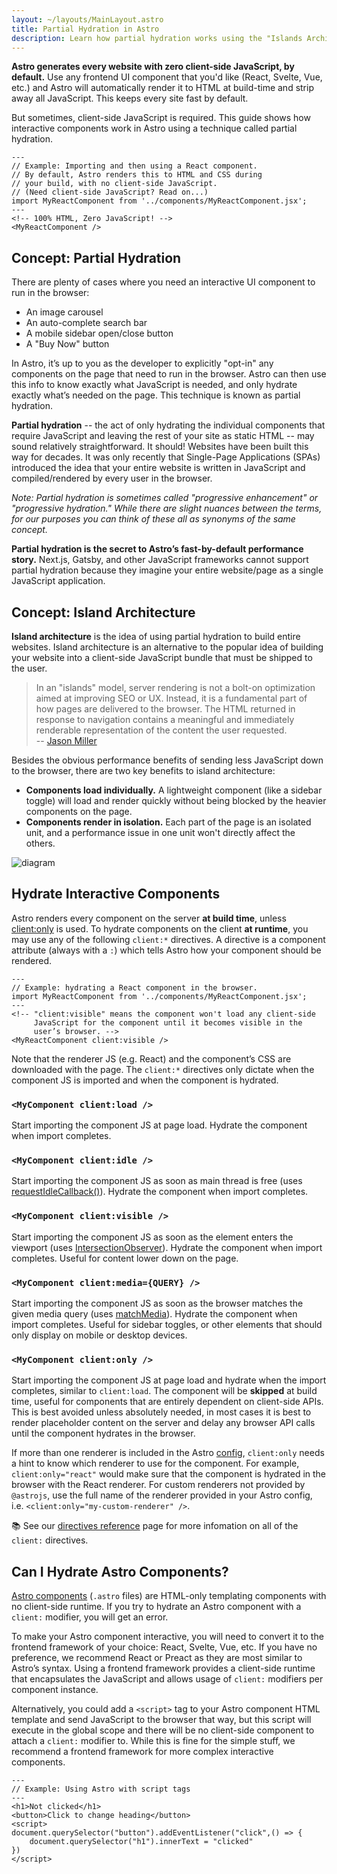 ```yaml
---
layout: ~/layouts/MainLayout.astro
title: Partial Hydration in Astro
description: Learn how partial hydration works using the "Islands Architecture" in Astro.
---
```


**Astro generates every website with zero client-side JavaScript, by default.** Use any frontend UI component that you'd like (React, Svelte, Vue, etc.) and Astro will automatically render it to HTML at build-time and strip away all JavaScript. This keeps every site fast by default.

But sometimes, client-side JavaScript is required. This guide shows how interactive components work in Astro using a technique called partial hydration.

```astro
---
// Example: Importing and then using a React component.
// By default, Astro renders this to HTML and CSS during
// your build, with no client-side JavaScript.
// (Need client-side JavaScript? Read on...)
import MyReactComponent from '../components/MyReactComponent.jsx';
---
<!-- 100% HTML, Zero JavaScript! -->
<MyReactComponent />
```

## Concept: Partial Hydration

There are plenty of cases where you need an interactive UI component to run in the browser:

- An image carousel
- An auto-complete search bar
- A mobile sidebar open/close button
- A "Buy Now" button

In Astro, it’s up to you as the developer to explicitly "opt-in" any components on the page that need to run in the browser. Astro can then use this info to know exactly what JavaScript is needed, and only hydrate exactly what’s needed on the page. This technique is known as partial hydration.

**Partial hydration** -- the act of only hydrating the individual components that require JavaScript and leaving the rest of your site as static HTML -- may sound relatively straightforward. It should! Websites have been built this way for decades. It was only recently that Single-Page Applications (SPAs) introduced the idea that your entire website is written in JavaScript and compiled/rendered by every user in the browser.

_Note: Partial hydration is sometimes called "progressive enhancement" or "progressive hydration." While there are slight nuances between the terms, for our purposes you can think of these all as synonyms of the same concept._

**Partial hydration is the secret to Astro’s fast-by-default performance story.** Next.js, Gatsby, and other JavaScript frameworks cannot support partial hydration because they imagine your entire website/page as a single JavaScript application.

## Concept: Island Architecture

**Island architecture** is the idea of using partial hydration to build entire websites. Island architecture is an alternative to the popular idea of building your website into a client-side JavaScript bundle that must be shipped to the user.

> In an "islands" model, server rendering is not a bolt-on optimization aimed at improving SEO or UX. Instead, it is a fundamental part of how pages are delivered to the browser. The HTML returned in response to navigation contains a meaningful and immediately renderable representation of the content the user requested.
> <br/> -- [Jason Miller](https://jasonformat.com/islands-architecture/)

Besides the obvious performance benefits of sending less JavaScript down to the browser, there are two key benefits to island architecture:

- **Components load individually.** A lightweight component (like a sidebar toggle) will load and render quickly without being blocked by the heavier components on the page.
- **Components render in isolation.** Each part of the page is an isolated unit, and a performance issue in one unit won't directly affect the others.

![diagram](https://res.cloudinary.com/wedding-website/image/upload/v1596766231/islands-architecture-1.png)

## Hydrate Interactive Components

Astro renders every component on the server **at build time**, unless [client:only](#mycomponent-clientonly-) is used. To hydrate components on the client **at runtime**, you may use any of the following `client:*` directives. A directive is a component attribute (always with a `:`) which tells Astro how your component should be rendered.

```astro
---
// Example: hydrating a React component in the browser.
import MyReactComponent from '../components/MyReactComponent.jsx';
---
<!-- "client:visible" means the component won't load any client-side
     JavaScript for the component until it becomes visible in the
     user’s browser. -->
<MyReactComponent client:visible />
```

Note that the renderer JS (e.g. React) and the component’s CSS are downloaded with the page. The `client:*` directives only dictate when the component JS is imported and when the component is hydrated.

### `<MyComponent client:load />`

Start importing the component JS at page load. Hydrate the component when import completes.

### `<MyComponent client:idle />`

Start importing the component JS as soon as main thread is free (uses [requestIdleCallback()][mdn-ric]). Hydrate the component when import completes.

### `<MyComponent client:visible />`

Start importing the component JS as soon as the element enters the viewport (uses [IntersectionObserver][mdn-io]). Hydrate the component when import completes. Useful for content lower down on the page.

### `<MyComponent client:media={QUERY} />`

Start importing the component JS as soon as the browser matches the given media query (uses [matchMedia][mdn-mm]). Hydrate the component when import completes. Useful for sidebar toggles, or other elements that should only display on mobile or desktop devices.

### `<MyComponent client:only />`

Start importing the component JS at page load and hydrate when the import completes, similar to `client:load`. The component will be **skipped** at build time, useful for components that are entirely dependent on client-side APIs. This is best avoided unless absolutely needed, in most cases it is best to render placeholder content on the server and delay any browser API calls until the component hydrates in the browser.

If more than one renderer is included in the Astro [config](/en/reference/configuration-reference), `client:only` needs a hint to know which renderer to use for the component. For example, `client:only="react"` would make sure that the component is hydrated in the browser with the React renderer. For custom renderers not provided by `@astrojs`, use the full name of the renderer provided in your Astro config, i.e. `<client:only="my-custom-renderer" />`.

📚 See our [directives reference](/en/reference/directives-reference#ui-framework-components) page for more infomation on all of the `client:` directives.

## Can I Hydrate Astro Components?

[Astro components](/en/core-concepts/astro-components) (`.astro` files) are HTML-only templating components with no client-side runtime. If you try to hydrate an Astro component with a `client:` modifier, you will get an error.

To make your Astro component interactive, you will need to convert it to the frontend framework of your choice: React, Svelte, Vue, etc. If you have no preference, we recommend React or Preact as they are most similar to Astro’s syntax. Using a frontend framework provides a client-side runtime that encapsulates the JavaScript and allows usage of `client:` modifiers per component instance.

Alternatively, you could add a `<script>` tag to your Astro component HTML template and send JavaScript to the browser that way, but this script will execute in the global scope and there will be no client-side component to attach a `client:` modifier to. While this is fine for the simple stuff, we recommend a frontend framework for more complex interactive components.

```astro
---
// Example: Using Astro with script tags
---
<h1>Not clicked</h1>
<button>Click to change heading</button>
<script>
document.querySelector("button").addEventListener("click",() => {
    document.querySelector("h1").innerText = "clicked"
})
</script>
```

[mdn-io]: https://developer.mozilla.org/en-US/docs/Web/API/Intersection_Observer_API
[mdn-ric]: https://developer.mozilla.org/en-US/docs/Web/API/Window/requestIdleCallback
[mdn-mm]: https://developer.mozilla.org/en-US/docs/Web/API/Window/matchMedia
